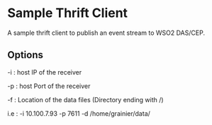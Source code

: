 # Sample Thrift Client
A sample thrift client to publish an event stream to WSO2 DAS/CEP.

## Options
-i : host IP of the receiver

-p : host Port of the receiver

-f : Location of the data files (Directory ending with /)

i.e : -i 10.100.7.93 -p 7611 -d /home/grainier/data/
